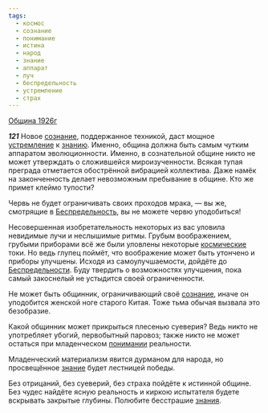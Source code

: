 ```yaml
---
tags:
  - космос
  - сознание
  - понимание
  - истина
  - народ
  - знание
  - аппарат
  - луч
  - беспредельность
  - устремление
  - страх
---
```


[Община 1926г](https://127.0.0.1:4002/agni/1926)

___121___
Новое [сознание](../../../tags/#сознание), поддержанное техникой, даст мощное [устремление](../../../tags/#устремление) к [знанию](../../../tags/#знание). Именно, община должна быть самым чутким аппаратом эволюционности. Именно, в сознательной общине никто не может утверждать о сложившейся мироизученности. Всякая тупая преграда отметается обострённой вибрацией коллектива. Даже намёк на законченность делает невозможным пребывание в общине. Кто же примет клеймо тупости?   

Червь не будет ограничивать своих проходов мрака, — вы же, смотрящие в [Беспредельность](../../../tags/#беспредельность), вы не можете червю уподобиться!   

Несовершенная изобретательность некоторых из вас уловила невидимые лучи и неслышимые ритмы. Грубым воображением, грубыми приборами всё же были уловлены некоторые [космические](../../../tags/#космос) токи. Но ведь глупец поймёт, что воображение может быть утончено и приборы улучшены. Исходя из самоулучшаемости, дойдёте до [Беспредельности](../../../tags/#беспредельность). Буду твердить о возможностях улучшения, пока самый закоснелый не устыдится своей ограниченности.   

Не может быть общинник, ограничивающий своё [сознание](../../../tags/#сознание), иначе он уподобится женской ноге старого Китая. Тоже тьма обычая вызвала это безобразие.   

Какой общинник может прикрыться плесенью суеверия? Ведь никто не употребляет убогий, первобытный паровоз; также никто не может остаться при младенческом [понимании](../../../tags/#понимание) реальности.   

Младенческий материализм явится дурманом для народа, но просвещённое [знание](../../../tags/#знание) будет лестницей победы.   

Без отрицаний, без суеверий, без страха пойдёте к истинной общине. Без чудес найдёте ясную реальность и киркою испытателя будете вскрывать закрытые глубины. Полюбите бесстрашие [знания](../../../tags/#знание).   

